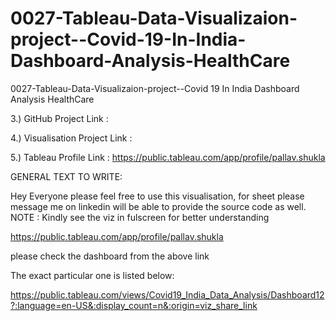 # 0027-Tableau-Data-Visualizaion-project--Covid-19-In-India-Dashboard-Analysis-HealthCare
0027-Tableau-Data-Visualizaion-project--Covid 19 In India Dashboard Analysis HealthCare


3.) GitHub Project Link : 

4.) Visualisation Project Link : 

5.) Tableau Profile Link : https://public.tableau.com/app/profile/pallav.shukla

GENERAL TEXT TO WRITE:

Hey Everyone please feel free to use this visualisation, for sheet please message me on linkedin will be able to provide the source code as well.
NOTE : Kindly see the viz in fulscreen for better understanding

https://public.tableau.com/app/profile/pallav.shukla

please check the dashboard from the above link

The exact particular one is listed below: 

https://public.tableau.com/views/Covid19_India_Data_Analysis/Dashboard12?:language=en-US&:display_count=n&:origin=viz_share_link
